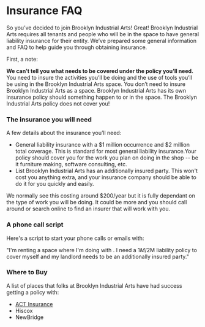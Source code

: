 # Insurance FAQ

So you’ve decided to join Brooklyn Industrial Arts! Great! Brooklyn Industrial Arts requires all tenants and people who will be in the space to have general liability insurance for their entity. We’ve prepared some general information and FAQ to help guide you through obtaining insurance.

First, a note:

**We can’t tell you what needs to be covered under the policy you’ll need.** You need to insure the activities you’ll be doing and the use of tools you’ll be using in the Brooklyn Industrial Arts space. You don’t need to insure Brooklyn Industrial Arts as a space. Brooklyn Industrial Arts has its own insurance policy should something happen to or in the space. The Brooklyn Industrial Arts policy does not cover you!

### The insurance you will need

A few details about the insurance you’ll need:

- General liability insurance with a $1 million occurrence and $2 million total coverage. This is standard for most general liability insurance.Your policy should cover you for the work you plan on doing in the shop -- be it furniture making, software consulting, etc.
- List Brooklyn Industrial Arts has an additionally insured party. This won't cost you anything extra, and your insurance company should be able to do it for you quickly and easily.

We normally see this costing around $200/year but it is fully dependant on the type of work you will be doing. It could be more and you should call around or search online to find an insurer that will work with you.

### A phone call script

Here's a script to start your phone calls or emails with:

"I'm renting a space where I'm doing <activities> with <tools>. I need a $1M/$2M liability policy to cover myself and my landlord needs to be an additionally insured party."

### Where to Buy

A list of places that folks at Brooklyn Industrial Arts have had success getting a policy with:

- [ACT Insurance](https://app.actinsurance.com/events/6236)
- Hiscox
- NewBridge
